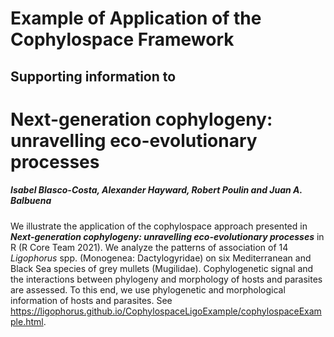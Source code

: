# Example of Application of the Cophylospace Framework

## Supporting information to

# Next-generation cophylogeny: unravelling eco-evolutionary processes

##### Isabel Blasco-Costa, Alexander Hayward, Robert Poulin and Juan A. Balbuena

We illustrate the application of the cophylospace approach presented in ***Next-generation cophylogeny: unravelling eco-evolutionary processes*** in R (R Core Team 2021). We analyze the patterns of association of 14 *Ligophorus* spp. (Monogenea: Dactylogyridae) on six Mediterranean and Black Sea species of grey mullets (Mugilidae). Cophylogenetic signal and the interactions between phylogeny and morphology of hosts and parasites are assessed. To this end, we use phylogenetic and morphological information of hosts and parasites. See https://ligophorus.github.io/CophylospaceLigoExample/cophylospaceExample.html.
